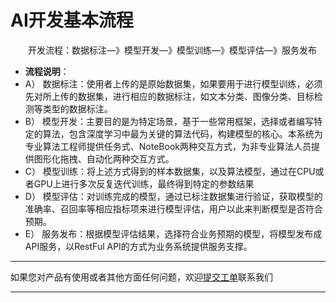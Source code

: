 # AI开发基本流程

　　开发流程：数据标注—》模型开发—》模型训练—》模型评估—》服务发布
- **流程说明**：
- A）	数据标注：使用者上传的是原始数据集，如果要用于进行模型训练，必须先对所上传的数据集，进行相应的数据标注，如文本分类、图像分类、目标检测等类型的数据标注。
- B）	模型开发：主要目的是为特定场景，基于一些常用框架，选择或者编写特定的算法，包含深度学习中最为关键的算法代码，构建模型的核心。本系统为专业算法工程师提供任务式、NoteBook两种交互方式，为非专业算法人员提供图形化拖拽、自动化两种交互方式。
- C）	模型训练：将上述方式得到的样本数据集，以及算法模型，通过在CPU或者GPU上进行多次反复迭代训练，最终得到特定的参数结果
- D）	模型评估：对训练完成的模型，通过已标注数据集进行验证，获取模型的准确率、召回率等相应指标项来进行模型评估，用户以此来判断模型是否符合预期。
- E）	服务发布：根据模型评估结果，选择符合业务预期的模型，将模型发布成API服务，以RestFul API的方式为业务系统提供服务支撑。


---

如果您对产品有使用或者其他方面任何问题，欢迎[提交工单](http://neuhub.jd.com/workorder/init/2/NeuFoundry%E7%A5%9E%E9%93%B8%E5%B9%B3%E5%8F%B0)联系我们

---